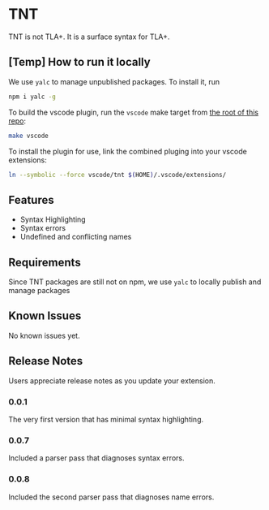 # TNT

TNT is not TLA+. It is a surface syntax for TLA+.

## [Temp] How to run it locally

We use `yalc` to manage unpublished packages. To install it, run

``` sh
npm i yalc -g
```

To build the vscode plugin, run the `vscode` make target from [the root of this repo](../../):

```sh
make vscode
```

To install the plugin for use, link the combined pluging into your vscode extensions:

```sh
ln --symbolic --force vscode/tnt $(HOME)/.vscode/extensions/
```

## Features

- Syntax Highlighting
- Syntax errors
- Undefined and conflicting names

## Requirements

Since TNT packages are still not on npm, we use `yalc` to locally publish and manage packages

## Known Issues

No known issues yet.

## Release Notes

Users appreciate release notes as you update your extension.

### 0.0.1

The very first version that has minimal syntax highlighting.

### 0.0.7

Included a parser pass that diagnoses syntax errors.

### 0.0.8

Included the second parser pass that diagnoses name errors.
